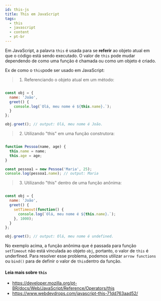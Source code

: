 ```yaml
---
id: this-js
title: This em JavaScript
tags:
  - this
  - javascript
  - content
  - pt-br
---
```


Em JavaScript, a palavra `this` é usada para se **referir** ao objeto atual em que o código está sendo executado. O valor de `this` pode mudar dependendo de como uma função é chamada ou como um objeto é criado.

Ex de como o `this`pode ser usado em JavaScript:

> 1. Referenciando o objeto atual em um método:

```js

const obj = {
  name: 'João',
  greet() {
    console.log(`Olá, meu nome é ${this.name}.`);
  }
};

obj.greet(); // output: Olá, meu nome é João.

```

> 2. Utilizando "this" em uma função construtora:

```js

function Pessoa(name, age) {
  this.name = name;
  this.age = age;
}

const pessoa1 = new Pessoa('Maria', 25);
console.log(pessoa1.name); // output: Maria

```

> 3. Utilizando "this" dentro de uma função anônima:

```js

const obj = {
  name: 'João',
  greet() {
    setTimeout(function() {
      console.log(`Olá, meu nome é ${this.name}.`);
    }, 1000);
  }
};

obj.greet(); // output: Olá, meu nome é undefined.

```

No exemplo acima, a função anônima que é passada para função `setTimeout` não está vinculada ao objeto `obj`, portanto, o valor de `this` é underfined. Para resolver esse problema, podemos utilizar `arrow functions` ou `bind()` para de definir o valor de `this`dentro da função.

#### Leia mais sobre `this`
- https://developer.mozilla.org/pt-BR/docs/Web/JavaScript/Reference/Operators/this
- https://www.webdevdrops.com/javascript-this-71dd763aad52/